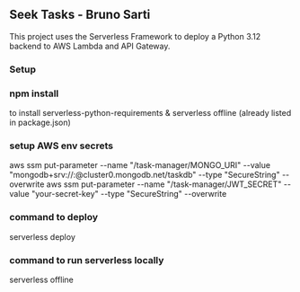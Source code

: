 ## Seek Tasks - Bruno Sarti

This project uses the Serverless Framework to deploy a Python 3.12 backend to AWS Lambda and API Gateway.

### Setup

### npm install

to install serverless-python-requirements & serverless offline (already listed in package.json)

### setup AWS env secrets

aws ssm put-parameter --name "/task-manager/MONGO_URI" --value "mongodb+srv://<user>:<pass>@cluster0.mongodb.net/taskdb" --type "SecureString" --overwrite
aws ssm put-parameter --name "/task-manager/JWT_SECRET" --value "your-secret-key" --type "SecureString" --overwrite

### command to deploy

serverless deploy

### command to run serverless locally

serverless offline
